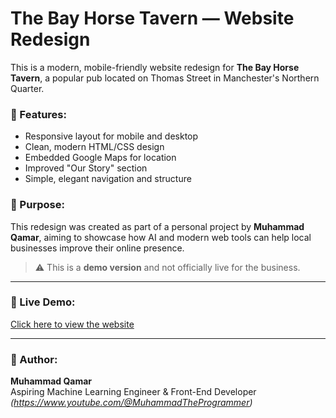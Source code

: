 # The Bay Horse Tavern — Website Redesign

This is a modern, mobile-friendly website redesign for **The Bay Horse Tavern**, a popular pub located on Thomas Street in Manchester's Northern Quarter.

### 🚀 Features:
- Responsive layout for mobile and desktop
- Clean, modern HTML/CSS design
- Embedded Google Maps for location
- Improved "Our Story" section
- Simple, elegant navigation and structure

### 🎯 Purpose:
This redesign was created as part of a personal project by **Muhammad Qamar**, aiming to showcase how AI and modern web tools can help local businesses improve their online presence.

> ⚠️ This is a **demo version** and not officially live for the business.

---

### 🔗 Live Demo:
[Click here to view the website](https://muhammadqamar99.github.io/the-bay-horse-tavern/)

---

### 👤 Author:
**Muhammad Qamar**  
Aspiring Machine Learning Engineer & Front-End Developer  
*(https://www.youtube.com/@MuhammadTheProgrammer)*  
